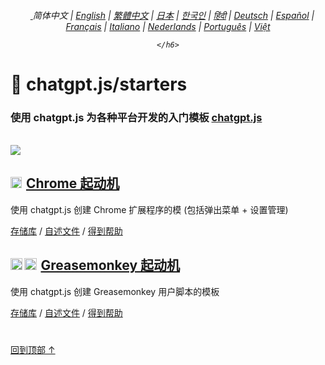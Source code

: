 <a id="top"></a>

<div align="center">
    <h6>
        <a href="https://github.com/KudoAI/chatgpt.js/tree/main/starters/docs">
            <picture>
                <source type="image/svg+xml" media="(prefers-color-scheme: dark)" srcset="https://assets.chatgptjs.org/images/icons/earth/white/icon32.svg?v=e638eac">
               <img height=14 src="https://assets.chatgptjs.org/images/icons/earth/black/icon32.svg?v=e638eac">
            </picture>
        </a> 简体中文 | <a href="../..#readme">English</a> | <a href="../zh-tw#readme">繁體中文</a> | <a href="../ja#readme">日本</a> | <a href="../ko#readme">한국인</a> | <a href="../hi#readme">हिंदी</a> | <a href="../de#readme">Deutsch</a> | <a href="../es#readme">Español</a> | <a href="../fr#readme">Français</a> | <a href="../it#readme">Italiano</a> | <a href="../nl#readme">Nederlands</a> | <a href="../pt#readme">Português</a> | <a href="../vi#readme">Việt</a>
    
    </h6>
</div>

# 🚀 chatgpt.js/starters

### 使用 chatgpt.js 为各种平台开发的入门模板 <a href="https://github.com/KudoAI/chatgpt.js">chatgpt.js</a>

<br>

<img src="../../chrome/media/images/screenshots/extension-loaded.png">

<h2><a href="../../chrome"><img style="margin: 0 2px -1px 0" height=18 src="https://assets.chatgptjs.org/images/icons/platforms/chrome/icon32.png?v=8c852fa5"></a> <a href="../../chrome">Chrome 起动机</a></h2>

使用 chatgpt.js 创建 Chrome 扩展程序的模 (包括弹出菜单 + 设置管理)

[存储库](https://github.com/KudoAI/chatgpt.js-chrome-starter) / [自述文件](../../chrome/docs/zh-cn#readme) / [得到帮助](https://github.com/KudoAI/chatgpt.js-chrome-starter/issues)

<h2><a href="../../greasemonkey"><img style="margin: 0 2px -0.065rem 0" height=19 src="https://assets.chatgptjs.org/images/icons/platforms/tampermonkey/icon28.png?v=a3e53bf7"><img style="margin: 0 2px -0.035rem 1px" height=19.5 src="https://assets.chatgptjs.org/images/icons/platforms/violentmonkey/icon25.png?v=a3e53bf7"></a> <a href="../../greasemonkey">Greasemonkey 起动机</a></h2>

使用 chatgpt.js 创建 Greasemonkey 用户脚本的模板

[存储库](https://github.com/KudoAI/chatgpt.js-greasemonkey-starter) / [自述文件](../../greasemonkey#readme) / [得到帮助](https://github.com/KudoAI/chatgpt.js-greasemonkey-starter/issues)

#

[回到顶部 ↑](#top)
